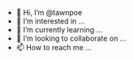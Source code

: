 - 👋 Hi, I’m @tawnpoe
- 👀 I’m interested in ...
- 🌱 I’m currently learning ...
- 💞️ I’m looking to collaborate on ...
- 📫 How to reach me ...

<!---
tawnpoe/tawnpoe is a ✨ special ✨ repository because its `README.md` (this file) appears on your GitHub profile.
You can click the Preview link to take a look at your changes.
--->
